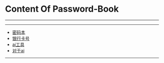 # Content Of Password-Book
****
****
  - [密码本](0.密码本.md)
  - [银行卡号](1.银行卡号.md)
  - [ai工具](2.ai工具.md)
  - [对于ai](3.对于ai.md)
****
